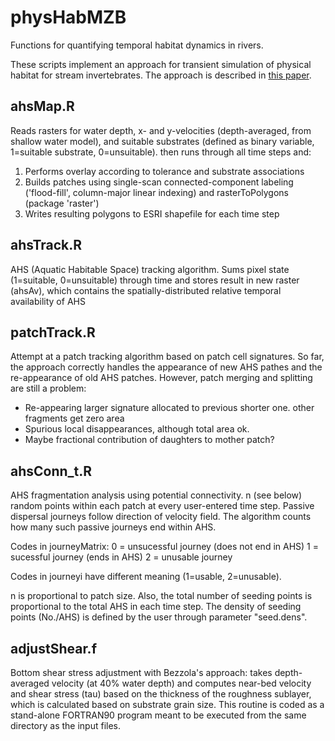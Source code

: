 # physHabMZB
Functions for quantifying temporal habitat dynamics in rivers.

These scripts implement an approach for transient simulation of physical habitat for stream invertebrates. The approach is described in [this paper](https://onlinelibrary.wiley.com/doi/full/10.1002/eco.2066).

## ahsMap.R
Reads rasters for water depth, x- and y-velocities (depth-averaged, from shallow water model), and suitable substrates (defined as binary variable, 1=suitable substrate, 0=unsuitable). then runs through all  time steps and:
   1. Performs overlay according to tolerance and substrate associations
   2. Builds patches using single-scan connected-component labeling ('flood-fill', column-major linear indexing) and rasterToPolygons (package 'raster')
   3. Writes resulting polygons to ESRI shapefile for each time step

## ahsTrack.R
AHS (Aquatic Habitable Space) tracking algorithm. Sums pixel state (1=suitable, 0=unsuitable) through time and stores result in new raster (ahsAv), which contains the spatially-distributed relative temporal availability of AHS

## patchTrack.R
Attempt at a patch tracking algorithm based on patch cell signatures. So far, the approach correctly handles the appearance of new AHS pathes and the re-appearance of old AHS patches. However, patch merging and splitting are still a problem:
* Re-appearing larger signature allocated to previous shorter one. other fragments get zero area
* Spurious local disappearances, although total area ok.
* Maybe fractional contribution of daughters to mother patch?

## ahsConn_t.R
AHS fragmentation analysis using potential connectivity. n (see below) random points within each patch at every user-entered time step. Passive dispersal journeys follow direction of velocity field. The algorithm counts how many such passive journeys end within AHS.

Codes in journeyMatrix:
0 = unsucessful journey (does not end in AHS)
1 = sucessful journey (ends in AHS)
2 = unusable journey

Codes in journeyi have different meaning (1=usable, 2=unusable).

n is proportional to patch size. Also, the total number of seeding points is proportional to the total AHS in each time step. The density of seeding points (No./AHS) is defined by the user through parameter "seed.dens".

## adjustShear.f
Bottom shear stress adjustment with Bezzola's approach: takes depth-averaged velocity (at 40% water depth) and computes near-bed
velocity and shear stress (tau) based on the thickness of the roughness sublayer, which is calculated based on substrate grain size.
This routine is coded as a stand-alone FORTRAN90 program meant to be executed from the same directory as the input files.
